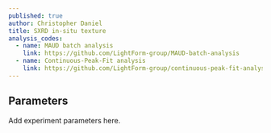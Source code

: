 ```yaml
---
published: true
author: Christopher Daniel
title: SXRD in-situ texture
analysis_codes:
  - name: MAUD batch analysis
    link: https://github.com/LightForm-group/MAUD-batch-analysis
  - name: Continuous-Peak-Fit analysis
    link: https://github.com/LightForm-group/continuous-peak-fit-analysis
---
```

## Parameters

Add experiment parameters here.
